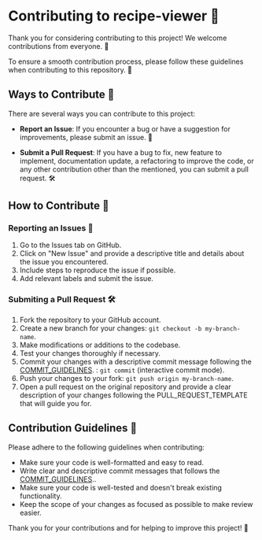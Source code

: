 # Contributing to recipe-viewer 🚀

Thank you for considering contributing to this project! We welcome contributions from everyone. 🙌

To ensure a smooth contribution process, please follow these guidelines when contributing to this repository. 📝

## Ways to Contribute 🌟

There are several ways you can contribute to this project:

- **Report an Issue**: If you encounter a bug or have a suggestion for improvements, please submit an issue. 🐛 

- **Submit a Pull Request**: If you have a bug to fix, new feature to implement, documentation update, a refactoring to improve the code, or any other contribution other than the mentioned, you can submit a pull request. 🛠️


## How to Contribute 🤝

### Reporting an Issues 📌

1. Go to the Issues tab on GitHub.
2. Click on "New Issue" and provide a descriptive title and details about the issue you encountered.
3. Include steps to reproduce the issue if possible.
4. Add relevant labels and submit the issue.

### Submiting a Pull Request 🛠️

1. Fork the repository to your GitHub account.
2. Create a new branch for your changes: `git checkout -b my-branch-name`.
3. Make modifications or additions to the codebase.
4. Test your changes thoroughly if necessary.
5. Commit your changes with a descriptive commit message following the [COMMIT_GUIDELINES]("./COMMIT_GUIDELINES.MD"). : `git commit` (interactive commit mode).
6. Push your changes to your fork: `git push origin my-branch-name`.
7. Open a pull request on the original repository and provide a clear description of your changes following the PULL_REQUEST_TEMPLATE that will guide you for.

## Contribution Guidelines 📏

Please adhere to the following guidelines when contributing:

- Make sure your code is well-formatted and easy to read.
- Write clear and descriptive commit messages that follows the [COMMIT_GUIDELINES]("./COMMIT_GUIDELINES.MD")..
- Make sure your code is well-tested and doesn't break existing functionality.
- Keep the scope of your changes as focused as possible to make review easier.



Thank you for your contributions and for helping to improve this project! 🎉
